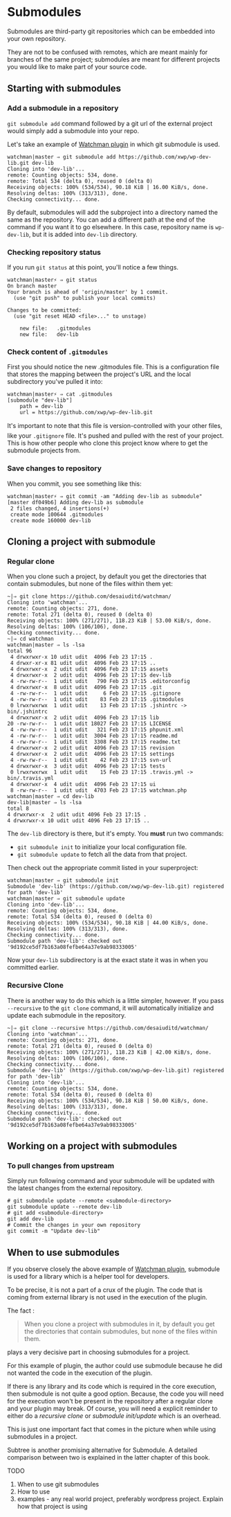 # Submodules

Submodules are third-party git repositories which can be embedded into your own repository.

They are not to be confused with remotes, which are meant mainly for branches of the same project; submodules are meant for different projects you would like to make part of your source code.

## Starting with submodules

### Add a submodule in a repository

`git submodule add` command followed by a git url of the external project would simply add a submodule into your repo.

Let's take an example of [Watchman plugin](https://github.com/desaiuditd/watchman/) in which git submodule is used.

``` shell
watchman|master ⇒ git submodule add https://github.com/xwp/wp-dev-lib.git dev-lib
Cloning into 'dev-lib'...
remote: Counting objects: 534, done.
remote: Total 534 (delta 0), reused 0 (delta 0)
Receiving objects: 100% (534/534), 90.18 KiB | 16.00 KiB/s, done.
Resolving deltas: 100% (313/313), done.
Checking connectivity... done.
```

By default, submodules will add the subproject into a directory named the same as the repository. You can add a different path at the end of the command if you want it to go elsewhere. In this case, repository name is `wp-dev-lib`, but it is added into `dev-lib` directory.

### Checking repository status

If you run `git status` at this point, you'll notice a few things.

``` shell
watchman|master⚡ ⇒ git status
On branch master
Your branch is ahead of 'origin/master' by 1 commit.
  (use "git push" to publish your local commits)

Changes to be committed:
  (use "git reset HEAD <file>..." to unstage)

	new file:   .gitmodules
	new file:   dev-lib
```

### Check content of `.gitmodules`

First you should notice the new .gitmodules file. This is a configuration file that stores the mapping between the project's URL and the local subdirectory you've pulled it into:

``` shell
watchman|master⚡ ⇒ cat .gitmodules
[submodule "dev-lib"]
	path = dev-lib
	url = https://github.com/xwp/wp-dev-lib.git
```

It's important to note that this file is version-controlled with your other files, like your `.gitignore` file. It's pushed and pulled with the rest of your project. This is how other people who clone this project know where to get the submodule projects from.

### Save changes to repository

When you commit, you see something like this:

``` shell
watchman|master⚡ ⇒ git commit -am "Adding dev-lib as submodule"
[master df049b6] Adding dev-lib as submodule
 2 files changed, 4 insertions(+)
 create mode 100644 .gitmodules
 create mode 160000 dev-lib
```

## Cloning a project with submodule

### Regular clone

When you clone such a project, by default you get the directories that contain submodules, but none of the files within them yet:

``` shell
~|⇒ git clone https://github.com/desaiuditd/watchman/
Cloning into 'watchman'...
remote: Counting objects: 271, done.
remote: Total 271 (delta 0), reused 0 (delta 0)
Receiving objects: 100% (271/271), 118.23 KiB | 53.00 KiB/s, done.
Resolving deltas: 100% (106/106), done.
Checking connectivity... done.
~|⇒ cd watchman
watchman|master ⇒ ls -lsa
total 96
 4 drwxrwxr-x 10 udit udit  4096 Feb 23 17:15 .
 4 drwxr-xr-x 81 udit udit  4096 Feb 23 17:15 ..
 4 drwxrwxr-x  2 udit udit  4096 Feb 23 17:15 assets
 4 drwxrwxr-x  2 udit udit  4096 Feb 23 17:15 dev-lib
 4 -rw-rw-r--  1 udit udit   790 Feb 23 17:15 .editorconfig
 4 drwxrwxr-x  8 udit udit  4096 Feb 23 17:15 .git
 4 -rw-rw-r--  1 udit udit     6 Feb 23 17:15 .gitignore
 4 -rw-rw-r--  1 udit udit    83 Feb 23 17:15 .gitmodules
 0 lrwxrwxrwx  1 udit udit    13 Feb 23 17:15 .jshintrc -> bin/.jshintrc
 4 drwxrwxr-x  2 udit udit  4096 Feb 23 17:15 lib
20 -rw-rw-r--  1 udit udit 18027 Feb 23 17:15 LICENSE
 4 -rw-rw-r--  1 udit udit   321 Feb 23 17:15 phpunit.xml
 4 -rw-rw-r--  1 udit udit  3004 Feb 23 17:15 readme.md
 4 -rw-rw-r--  1 udit udit  3308 Feb 23 17:15 readme.txt
 4 drwxrwxr-x  2 udit udit  4096 Feb 23 17:15 revision
 4 drwxrwxr-x  2 udit udit  4096 Feb 23 17:15 settings
 4 -rw-rw-r--  1 udit udit    42 Feb 23 17:15 svn-url
 4 drwxrwxr-x  3 udit udit  4096 Feb 23 17:15 tests
 0 lrwxrwxrwx  1 udit udit    15 Feb 23 17:15 .travis.yml -> bin/.travis.yml
 4 drwxrwxr-x  4 udit udit  4096 Feb 23 17:15 ui
 8 -rw-rw-r--  1 udit udit  4703 Feb 23 17:15 watchman.php
watchman|master ⇒ cd dev-lib
dev-lib|master ⇒ ls -lsa
total 8
4 drwxrwxr-x  2 udit udit 4096 Feb 23 17:15 .
4 drwxrwxr-x 10 udit udit 4096 Feb 23 17:15 ..
```

The `dev-lib` directory is there, but it's empty. You **must** run two commands:

- `git submodule init` to initialize your local configuration file.
- `git submodule update` to fetch all the data from that project.

Then check out the appropriate commit listed in your superproject:

``` shell
watchman|master ⇒ git submodule init
Submodule 'dev-lib' (https://github.com/xwp/wp-dev-lib.git) registered for path 'dev-lib'
watchman|master ⇒ git submodule update
Cloning into 'dev-lib'...
remote: Counting objects: 534, done.
remote: Total 534 (delta 0), reused 0 (delta 0)
Receiving objects: 100% (534/534), 90.18 KiB | 44.00 KiB/s, done.
Resolving deltas: 100% (313/313), done.
Checking connectivity... done.
Submodule path 'dev-lib': checked out '9d192ce5df7b163a08fefbe64a37e9ab98333005'
```

Now your `dev-lib` subdirectory is at the exact state it was in when you committed earlier.

### Recursive Clone

There is another way to do this which is a little simpler, however. If you pass `--recursive` to the `git clone` command, it will automatically initialize and update each submodule in the repository.

``` shell
~|⇒ git clone --recursive https://github.com/desaiuditd/watchman/
Cloning into 'watchman'...
remote: Counting objects: 271, done.
remote: Total 271 (delta 0), reused 0 (delta 0)
Receiving objects: 100% (271/271), 118.23 KiB | 42.00 KiB/s, done.
Resolving deltas: 100% (106/106), done.
Checking connectivity... done.
Submodule 'dev-lib' (https://github.com/xwp/wp-dev-lib.git) registered for path 'dev-lib'
Cloning into 'dev-lib'...
remote: Counting objects: 534, done.
remote: Total 534 (delta 0), reused 0 (delta 0)
Receiving objects: 100% (534/534), 90.18 KiB | 50.00 KiB/s, done.
Resolving deltas: 100% (313/313), done.
Checking connectivity... done.
Submodule path 'dev-lib': checked out '9d192ce5df7b163a08fefbe64a37e9ab98333005'
```

## Working on a project with submodules

### To pull changes from upstream

Simply run following command and your submodule will be updated with the latest changes from the external repository.

``` shell
# git submodule update --remote <submodule-directory>
git submodule update --remote dev-lib
# git add <submodule-directory>
git add dev-lib
# Commit the changes in your own repository
git commit -m "Update dev-lib"
```

## When to use submodules

If you observe closely the above example of [Watchman plugin](https://github.com/desaiuditd/watchman/), submodule is used for a library which is a helper tool for developers.

To be precise, it is not a part of a crux of the plugin. The code that is coming from external library is not used in the execution of the plugin.

The fact :

> When you clone a project with submodules in it, by default you get the directories that contain submodules, but none of the files within them.

plays a very decisive part in choosing submodules for a project.

For this example of plugin, the author could use submodule because he did not wanted the code in the execution of the plugin.

If there is any library and its code which is required in the core execution, then submodule is not quite a good option. Because, the code you will need for the execution won't be present in the repository after a regular clone and your plugin may break. Of course, you will need a explicit reminder to either do a *recursive clone* or *submodule init/update* which is an overhead.

This is just one important fact that comes in the picture when while using submodules in a project.

Subtree is another promising alternative for Submodule. A detailed comparison between two is explained in the latter chapter of this book.

TODO
1. When to use git submodules
2. How to use
3. examples - any real world project, preferably wordpress project. Explain how that project is using
